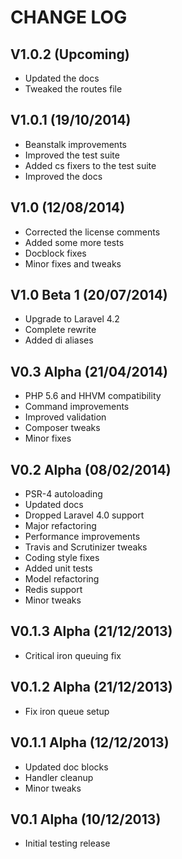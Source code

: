 CHANGE LOG
==========


## V1.0.2 (Upcoming)

* Updated the docs
* Tweaked the routes file


## V1.0.1 (19/10/2014)

* Beanstalk improvements
* Improved the test suite
* Added cs fixers to the test suite
* Improved the docs


## V1.0 (12/08/2014)

* Corrected the license comments
* Added some more tests
* Docblock fixes
* Minor fixes and tweaks


## V1.0 Beta 1 (20/07/2014)

* Upgrade to Laravel 4.2
* Complete rewrite
* Added di aliases


## V0.3 Alpha (21/04/2014)

* PHP 5.6 and HHVM compatibility
* Command improvements
* Improved validation
* Composer tweaks
* Minor fixes


## V0.2 Alpha (08/02/2014)

* PSR-4 autoloading
* Updated docs
* Dropped Laravel 4.0 support
* Major refactoring
* Performance improvements
* Travis and Scrutinizer tweaks
* Coding style fixes
* Added unit tests
* Model refactoring
* Redis support
* Minor tweaks


## V0.1.3 Alpha (21/12/2013)

* Critical iron queuing fix


## V0.1.2 Alpha (21/12/2013)

* Fix iron queue setup


## V0.1.1 Alpha (12/12/2013)

* Updated doc blocks
* Handler cleanup
* Minor tweaks


## V0.1 Alpha (10/12/2013)

* Initial testing release
